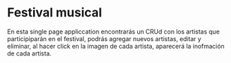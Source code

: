 # Festival musical
En esta single page appliccation encontrarás un CRUd con los artistas que participiparán en el festival, podrás agregar nuevos artistas, editar y eliminar, al hacer click en la imagen de cada artista, aparecerá la inofmación de cada artista. 
